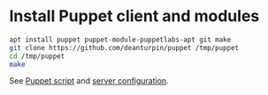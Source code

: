 # Install Puppet client and modules
```bash
apt install puppet puppet-module-puppetlabs-apt git make
git clone https://github.com/deanturpin/puppet /tmp/puppet
cd /tmp/puppet
make
```

See [Puppet script](kali.pp) and [server configuration](server.md).
